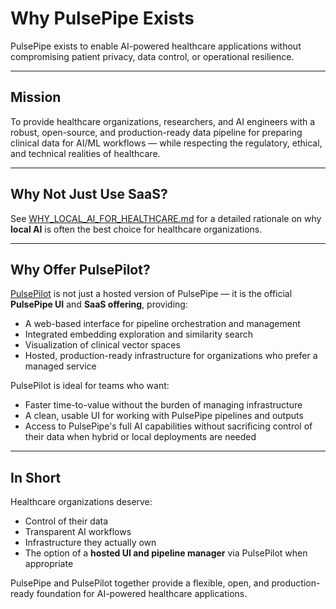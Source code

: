 # Why PulsePipe Exists

PulsePipe exists to enable AI-powered healthcare applications without compromising patient privacy, data control, or operational resilience.

---

## Mission

To provide healthcare organizations, researchers, and AI engineers with a robust, open-source, and production-ready data pipeline for preparing clinical data for AI/ML workflows — while respecting the regulatory, ethical, and technical realities of healthcare.

---

## Why Not Just Use SaaS?

See [WHY_LOCAL_AI_FOR_HEALTHCARE.md](docs/WHY_LOCAL_AI_FOR_HEALTHCARE.md) for a detailed rationale on why **local AI** is often the best choice for healthcare organizations.

---

## Why Offer PulsePilot?

[PulsePilot](docs/WHY_SAAS_WITH_PULSEPILOT.md) is not just a hosted version of PulsePipe — it is the official **PulsePipe UI** and **SaaS offering**, providing:

- A web-based interface for pipeline orchestration and management
- Integrated embedding exploration and similarity search
- Visualization of clinical vector spaces
- Hosted, production-ready infrastructure for organizations who prefer a managed service

PulsePilot is ideal for teams who want:
- Faster time-to-value without the burden of managing infrastructure
- A clean, usable UI for working with PulsePipe pipelines and outputs
- Access to PulsePipe's full AI capabilities without sacrificing control of their data when hybrid or local deployments are needed

---

## In Short

Healthcare organizations deserve:

- Control of their data
- Transparent AI workflows
- Infrastructure they actually own
- The option of a **hosted UI and pipeline manager** via PulsePilot when appropriate

PulsePipe and PulsePilot together provide a flexible, open, and production-ready foundation for AI-powered healthcare applications.
